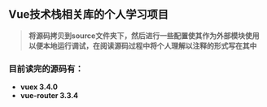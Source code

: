 ## Vue技术栈相关库的个人学习项目

> **将源码拷贝到source文件夹下，然后进行一些配置使其作为外部模块使用以便本地运行调试，在阅读源码过程中将个人理解以注释的形式写在其中**

### 目前读完的源码有：
- **vuex 3.4.0**
- **vue-router 3.3.4**

